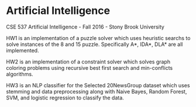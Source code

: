 # Artificial Intelligence
CSE 537 Artificial Intelligence - Fall 2016 - Stony Brook University

HW1 is an implementation of a puzzle solver which uses heuristic searchs to solve instances of the 8 and 15 puzzle.  Specifically A*, IDA*, DLA* are all implemented.

HW2 is an implementation of a constraint solver which solves graph coloring problems using recursive best first search and min-conflicts algorithms.

HW3 is an NLP classifier for the Selected 20NewsGroup dataset which uses stemming and data preprocessing along with Naive Bayes, Random Forest, SVM, and logistic regression to classify the data.
